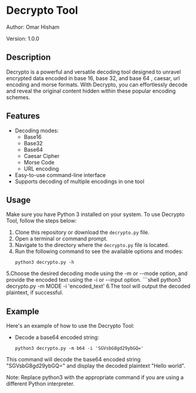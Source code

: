 # Decrypto Tool

Author: Omar Hisham

Version: 1.0.0

## Description
Decrypto is a powerful and versatile decoding tool designed to unravel encrypted data encoded in base 16, base 32, and base 64 , caesar, url encoding and morse formats. With Decrypto, you can effortlessly decode and reveal the original content hidden within these popular encoding schemes.
## Features
- Decoding modes:
  - Base16
  - Base32
  - Base64
  - Caesar Cipher
  - Morse Code
  - URL encoding
- Easy-to-use command-line interface
- Supports decoding of multiple encodings in one tool

## Usage
Make sure you have Python 3 installed on your system. To use Decrypto Tool, follow the steps below:

1. Clone this repository or download the `decrypto.py` file.
2. Open a terminal or command prompt.
3. Navigate to the directory where the `decrypto.py` file is located.
4. Run the following command to see the available options and modes:
   ```shell
   python3 decrypto.py -h
5.Choose the desired decoding mode using the -m or --mode option, and provide the encoded text using the -i or --input option.
      ```shell
      python3 decrypto.py -m MODE -i 'encoded_text'
6.The tool will output the decoded plaintext, if successful.

## Example
Here's an example of how to use the Decrypto Tool:

- Decode a base64 encoded string:
  ```shell
  python3 decrypto.py -m b64 -i 'SGVsbG8gd29ybGQ='
  
This command will decode the base64 encoded string "SGVsbG8gd29ybGQ=" and display the decoded plaintext "Hello world".

Note: Replace python3 with the appropriate command if you are using a different Python interpreter.
